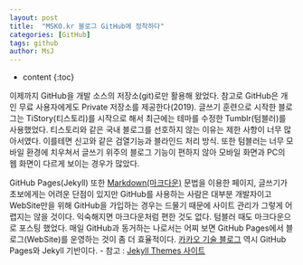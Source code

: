 ```yaml
---
layout: post
title:  "MSKO.kr 블로그 GitHub에 정착하다"
categories: [GitHub]
tags: github
author: MsJ
---
```


* content
{:toc}

이제까지 GitHub을 개발 소스의 저장소(git)로만 활용해 왔었다. 참고로 GitHub은 개인 무료 사용자에게도 Private 저장소를 제공한다(2019). 글쓰기 훈련으로 시작한 블로그는 TiStory(티스토리)를 시작으로 해서 최근에는 테마를 수정한 Tumblr(텀블러)를 사용했었다. 티스토리와 같은 국내 블로그를 선호하지 않는 이유는 제한 사항이 너무 많아서였다. 이를테면 신고와 같은 검열기능과 블라인드 처리 방식. 또한 텀블러는 너무 모바일 환경에 치우쳐서 글쓰기 위주의 블로그 기능이 편하지 않아 모바일 화면과 PC의 웹 화면이 다르게 보이는 경우가 많았다. 

GitHub Pages(Jekyll) 또한 [Markdown(마크다운)](https://gist.github.com/ihoneymon/652be052a0727ad59601) 문법을 이용한 페이지, 글쓰기가 초보에게는 어려운 단점이 있지만 GitHub를 사용하는 사람은 대부분 개발자이고 WebSite만을 위해 GitHub을 가입하는 경우는 드물기 때문에 사이트 관리가 그렇게 어렵지는 않을 것이다. 익숙해지면 마크다운처럼 편한 것도 없다. 텀블러 때도 마크다운으로 포스팅 했었다. 매일 GitHub과 동거하는 나로서는 어찌 보면 GitHub Pages에서 블로그(WebSite)를 운영하는 것이 좀 더 효율적이다. [카카오 기술 블로그](http://tech.kakao.com) 역시 GitHub Pages와 Jekyll 기반이다. - 참고 : [Jekyll Themes 사이트](http://jekyllthemes.org)
